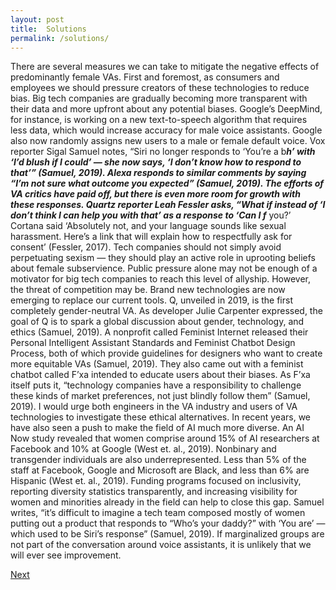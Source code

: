 ```yaml
---
layout: post
title:  Solutions
permalink: /solutions/
---
```


There are several measures we can take to mitigate the negative effects of predominantly female VAs.
First and foremost, as consumers and employees we should pressure creators of these technologies to reduce bias. Big tech companies are gradually becoming more transparent with their data and more upfront about any potential biases. Google’s DeepMind, for instance, is working on a new text-to-speech algorithm that requires less data, which would increase accuracy for male voice assistants. Google also now randomly assigns new users to a male or female default voice. Vox reporter Sigal Samuel notes, “Siri no longer responds to ‘You’re a b***h’ with ‘I’d blush if I could’ — she now says, ‘I don’t know how to respond to that’” (Samuel, 2019).  Alexa responds to similar comments by saying “I’m not sure what outcome you expected” (Samuel, 2019). 
The efforts of VA critics have paid off, but there is even more room for growth with these responses. Quartz reporter Leah Fessler asks, “What if instead of ‘I don’t think I can help you with that’ as a response to ‘Can I f*** you?’ Cortana said ‘Absolutely not, and your language sounds like sexual harassment. Here’s a link that will explain how to respectfully ask for consent’ (Fessler, 2017). Tech companies should not simply avoid perpetuating sexism — they should play an active role in uprooting beliefs about female subservience. 
Public pressure alone may not be enough of a motivator for big tech companies to reach this level of allyship. However, the threat of competition may be. Brand new technologies are now emerging to replace our current tools. Q, unveiled in 2019, is the first completely gender-neutral VA. As developer Julie Carpenter expressed, the goal of Q is to spark a global discussion about gender, technology, and ethics (Samuel, 2019). A nonprofit called Feminist Internet released their Personal Intelligent Assistant Standards and Feminist Chatbot Design Process, both of which provide guidelines for designers who want to create more equitable VAs (Samuel, 2019). They also came out with a feminist chatbot called F’xa intended to educate users about their biases. As F’xa itself puts it, “technology companies have a responsibility to challenge these kinds of market preferences, not just blindly follow them” (Samuel, 2019). I would urge both engineers in the VA industry and users of VA technologies to investigate these ethical alternatives.
In recent years, we have also seen a push to make the field of AI much more diverse. An AI Now study revealed that women comprise around 15% of AI researchers at Facebook and 10% at Google (West et. al., 2019). Nonbinary and transgender individuals are also underrepresented. Less than 5% of the staff at Facebook, Google and Microsoft are Black, and less than 6% are Hispanic (West et. al., 2019). Funding programs focused on inclusivity, reporting diversity statistics transparently, and increasing visibility for women and minorities already in the field can help to close this gap. Samuel writes, “it’s difficult to imagine a tech team composed mostly of women putting out a product that responds to “Who’s your daddy?” with ‘You are’ — which used to be Siri’s response”  (Samuel, 2019). If marginalized groups are not part of the conversation around voice assistants, it is unlikely that we will ever see improvement. 

<a class="github-button" href="https://nishamcnealis.github.io/hagura/solutions/" data-icon="octicon-star" data-size="large" data-show-count="true" aria-label="Next: Conclusion">Next</a>